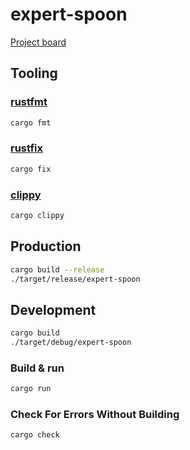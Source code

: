 # expert-spoon
[Project board](https://github.com/orgs/Flavor-of-the-Code/projects/3)

## Tooling

### [rustfmt](https://rust-lang.github.io/rustfmt/?version=v1.4.38&search=)
```bash
cargo fmt
```

### [rustfix](https://doc.rust-lang.org/book/appendix-04-useful-development-tools.html#fix-your-code-with-rustfix)
```bash
cargo fix
```

### [clippy](https://doc.rust-lang.org/book/appendix-04-useful-development-tools.html#more-lints-with-clippy)
```bash
cargo clippy
```

## Production

```bash
cargo build --release
./target/release/expert-spoon
```

## Development

```bash
cargo build
./target/debug/expert-spoon
```

### Build & run

```bash
cargo run
```
### Check For Errors Without Building

```bash
cargo check
```
